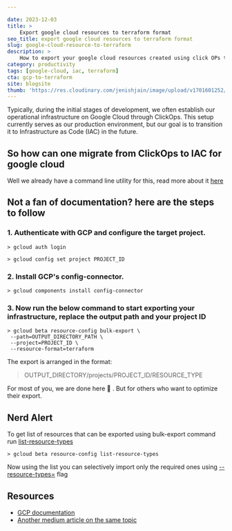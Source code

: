 ```yaml
---

date: 2023-12-03
title: > 
    Export google cloud resources to terraform format
seo_title: export google cloud resources to terraform format
slug: google-cloud-resource-to-terraform
description: >
    How to export your google cloud resources created using click OPs to terraform code for IAC
category: productivity
tags: [google-cloud, iac, terraform]
cta: gcp-to-terraform
site: blogsite
thumb: 'https://res.cloudinary.com/jenishjain/image/upload/v1701601252/portfolio/blog-assets/iac.jpg'
---
```


Typically, during the initial stages of development, we often establish our operational infrastructure on Google Cloud through ClickOps. This setup currently serves as our production environment, but our goal is to transition it to Infrastructure as Code (IAC) in the future.

## So how can one migrate from ClickOps to IAC for google cloud

Well we already have a command line utility for this, read more about it [here](https://cloud.google.com/docs/terraform/resource-management/export#before-you-begin)

## Not a fan of documentation? here are the steps to follow

 ### 1. Authenticate with GCP and configure the target project.
  
```
> gcloud auth login

> gcloud config set project PROJECT_ID
```
 ### 2.  Install GCP's config-connector.

```
> gcloud components install config-connector
```

 ### 3. Now run the below command to start exporting your infrastructure, replace the output path and your project ID
  
```
> gcloud beta resource-config bulk-export \
 --path=OUTPUT_DIRECTORY_PATH \
 --project=PROJECT_ID \
 --resource-format=terraform
```

The export is arranged in the format:

> OUTPUT_DIRECTORY/projects/PROJECT_ID/RESOURCE_TYPE

For most of you, we are done here 🎉 . But for others who want to optimize their export.

## Nerd Alert

To get list of resources that can be exported using bulk-export command run [list-resource-types](https://cloud.google.com/sdk/gcloud/reference/beta/resource-config/list-resource-types)

```
> gcloud beta resource-config list-resource-types
```

Now using the list you can selectively import only the required ones using [--resource-types=](https://cloud.google.com/docs/terraform/resource-management/export#export_a_single_resource_type) flag

## Resources

* [GCP documentation](https://cloud.google.com/docs/terraform/resource-management/export#before-you-begin)
* [Another medium article on the same topic](https://medium.com/google-cloud/exporting-gcp-projects-to-terraform-c7b3b48525a0)

